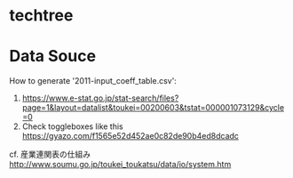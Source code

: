 # techtree


# Data Souce

How to generate '2011-input_coeff_table.csv':

1. https://www.e-stat.go.jp/stat-search/files?page=1&layout=datalist&toukei=00200603&tstat=000001073129&cycle=0
2. Check toggleboxes like this https://gyazo.com/f1565e52d452ae0c82de90b4ed8dcadc

cf. 産業連関表の仕組み http://www.soumu.go.jp/toukei_toukatsu/data/io/system.htm
